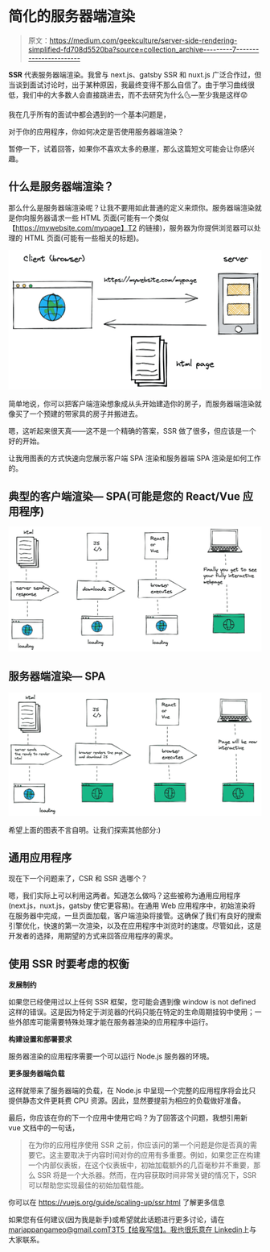 # 简化的服务器端渲染

> 原文：<https://medium.com/geekculture/server-side-rendering-simplified-fd708d5520ba?source=collection_archive---------7----------------------->

**SSR** 代表服务器端渲染。我曾与 next.js、gatsby SSR 和 nuxt.js 广泛合作过，但当谈到面试讨论时，出于某种原因，我最终变得不那么自信了。由于学习曲线很低，我们中的大多数人会直接跳进去，而不去研究为什么🌜—至少我是这样😟

我在几乎所有的面试中都会遇到的一个基本问题是，

对于你的应用程序，你如何决定是否使用服务器端渲染？

暂停一下，试着回答，如果你不喜欢太多的悬崖，那么这篇短文可能会让你感兴趣。

## 什么是服务器端渲染？

那么什么是服务器端渲染呢？让我不要用如此普通的定义来烦你。服务器端渲染就是你向服务器请求一些 HTML 页面(可能有一个类似【https://mywebsite.com/mypage】T2 的链接)，服务器为你提供浏览器可以处理的 HTML 页面(可能有一些相关的标题)。

![](img/23535f0e491f76b3f9a309e2fd6b190e.png)

简单地说，你可以把客户端渲染想象成从头开始建造你的房子，而服务器端渲染就像买了一个预建的带家具的房子并搬进去。

嗯，这听起来很天真——这不是一个精确的答案，SSR 做了很多，但应该是一个好的开始。

让我用图表的方式快速向您展示客户端 SPA 渲染和服务器端 SPA 渲染是如何工作的。

## 典型的客户端渲染— SPA(可能是您的 React/Vue 应用程序)

![](img/706c24236b51781f1b29473c6cfa6fd9.png)

## 服务器端渲染— SPA

![](img/1be77625e6a48e73c93c10fddf3e930d.png)

希望上面的图表不言自明。让我们探索其他部分:)

## 通用应用程序

现在下一个问题来了，CSR 和 SSR 选哪个？

嗯，我们实际上可以利用这两者。知道怎么做吗？这些被称为通用应用程序(next.js，nuxt.js，gatsby 使它更容易)。在通用 Web 应用程序中，初始渲染将在服务器中完成，一旦页面加载，客户端渲染将接管。这确保了我们有良好的搜索引擎优化，快速的第一次渲染，以及在应用程序中浏览时的速度。尽管如此，这是开发者的选择，用期望的方式来回答应用程序的需求。

## 使用 SSR 时要考虑的权衡

**发展制约**

如果您已经使用过以上任何 SSR 框架，您可能会遇到像 window is not defined 这样的错误。这是因为特定于浏览器的代码只能在特定的生命周期挂钩中使用；一些外部库可能需要特殊处理才能在服务器渲染的应用程序中运行。

**构建设置和部署要求**

服务器渲染的应用程序需要一个可以运行 Node.js 服务器的环境。

**更多服务器端负载**

这样就带来了服务器端的负载，在 Node.js 中呈现一个完整的应用程序将会比只提供静态文件更耗费 CPU 资源。因此，显然要提前为相应的负载做好准备。

最后，你应该在你的下一个应用中使用它吗？为了回答这个问题，我想引用新 vue 文档中的一句话，

> 在为你的应用程序使用 SSR 之前，你应该问的第一个问题是你是否真的需要它。这主要取决于内容时间对你的应用有多重要。例如，如果您正在构建一个内部仪表板，在这个仪表板中，初始加载额外的几百毫秒并不重要，那么 SSR 将是一个大杀器。然而，在内容获取时间非常关键的情况下，SSR 可以帮助您实现最佳的初始加载性能。

你可以在 https://vuejs.org/guide/scaling-up/ssr.html 了解更多信息

如果您有任何建议(因为我是新手)或希望就此话题进行更多讨论，请在 mariappangameo@gmail.comT3[T5【给我写信】。我也很乐意在 Linkedin](mailto:mariappangameo@gmail.com)上与大家联系。
